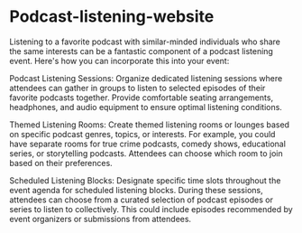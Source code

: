 # Podcast-listening-website
Listening to a favorite podcast with similar-minded individuals who share the same interests can be a fantastic component of a podcast listening event. Here's how you can incorporate this into your event:

Podcast Listening Sessions: Organize dedicated listening sessions where attendees can gather in groups to listen to selected episodes of their favorite podcasts together. Provide comfortable seating arrangements, headphones, and audio equipment to ensure optimal listening conditions.

Themed Listening Rooms: Create themed listening rooms or lounges based on specific podcast genres, topics, or interests. For example, you could have separate rooms for true crime podcasts, comedy shows, educational series, or storytelling podcasts. Attendees can choose which room to join based on their preferences.

Scheduled Listening Blocks: Designate specific time slots throughout the event agenda for scheduled listening blocks. During these sessions, attendees can choose from a curated selection of podcast episodes or series to listen to collectively. This could include episodes recommended by event organizers or submissions from attendees.
